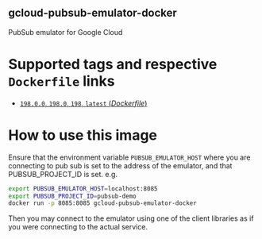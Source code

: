 ## gcloud-pubsub-emulator-docker
PubSub emulator for Google Cloud

# Supported tags and respective `Dockerfile` links

-	[`198.0.0`, `198.0`, `198`, `latest` (*Dockerfile*)](https://github.com/SweetIQ/gcloud-pubsub-emulator-docker/blob/master/Dockerfile)

# How to use this image
Ensure that the environment variable `PUBSUB_EMULATOR_HOST` where you are connecting to pub sub is set to the address of the emulator, and that PUBSUB_PROJECT_ID is set.
e.g.
```bash
export PUBSUB_EMULATOR_HOST=localhost:8085
export PUBSUB_PROJECT_ID=pubsub-demo
docker run -p 8085:8085 gcloud-pubsub-emulator-docker
```

Then you may connect to the emulator using one of the client libraries as if you were connecting to the actual service.
